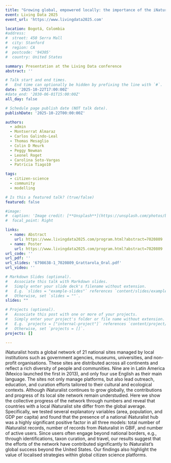 ```yaml
---
title: "Growing global, empowered locally: the importance of the iNaturalist network"
event: Living Data 2025
event_url: 'https://www.livingdata2025.com'

location: Bogotá, Colombia
#address:
#  street: 450 Serra Mall
#  city: Stanford
#  region: CA
#  postcode: '94305'
#  country: United States

summary: Presentation at the Living Data conference
abstract: ''

# Talk start and end times.
#   End time can optionally be hidden by prefixing the line with `#`.
date: '2025-10-22T17:00:00Z'
#date_end: '2030-06-01T15:00:00Z'
all_day: false

# Schedule page publish date (NOT talk date).
publishDate: '2025-10-22T00:00:00Z'

authors:
  - admin
  - Montserrat Almaraz
  - Carlos Galindo-Leal
  - Thomas Mesaglio
  - Colin D Meurk
  - Peggy Newman
  - Leonel Roget
  - Carolina Soto-Vargas
  - Patrícia Tiago10

tags:
  - citizen-science
  - community
  - modelling

# Is this a featured talk? (true/false)
featured: false

#image:
#  caption: 'Image credit: [**Unsplash**](https://unsplash.com/photos/bzdhc5b3Bxs)'
#  focal_point: Right

links:
  - name: Abstract
    url: https://www.livingdata2025.com/program.html?abstract=7020809
  - name: Poster
    url: https://www.livingdata2025.com/program.html?abstract=7020809
url_code: ''
url_pdf: ''
url_slides: '6798638-1_7020809_Grattarola_Oral.pdf'
url_video: ''

# Markdown Slides (optional).
#   Associate this talk with Markdown slides.
#   Simply enter your slide deck's filename without extension.
#   E.g. `slides = "example-slides"` references `content/slides/example-slides.md`.
#   Otherwise, set `slides = ""`.
slides: ""

# Projects (optional).
#   Associate this post with one or more of your projects.
#   Simply enter your project's folder or file name without extension.
#   E.g. `projects = ["internal-project"]` references `content/project/deep-learning/index.md`.
#   Otherwise, set `projects = []`.
projects: []

---
```


iNaturalist hosts a global network of 21 national sites managed by local institutions such as government agencies, museums, universities, and non-profit organisations. These sites are distributed across all continents and reflect a rich diversity of people and communities. Nine are in Latin America (Mexico launched the first in 2013), and only four use English as their main language. The sites not only manage platforms, but also lead outreach, education, and curation efforts tailored to their cultural and ecological contexts. Although iNaturalist continues to grow globally, the contributions and progress of its local site network remain understudied. Here we show the collective progress of the network through numbers and reveal that countries with a local iNaturalist site differ from the global average. Specifically, we tested several explanatory variables (area, population, and GDP per capita) and found that the presence of a national iNaturalist hub was a highly significant positive factor in all three models: total number of iNaturalist records, number of records from iNaturalist in GBIF, and number of active users. Since users often engage beyond national borders, e.g., through identifications, taxon curation, and travel, our results suggest that the efforts of the network have contributed significantly to iNaturalist’s global success beyond the United States. Our findings also highlight the value of localised strategies within global citizen science platforms.